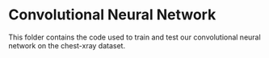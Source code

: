 # Convolutional Neural Network

This folder contains the code used to train and test our convolutional neural network on the chest-xray dataset. 
